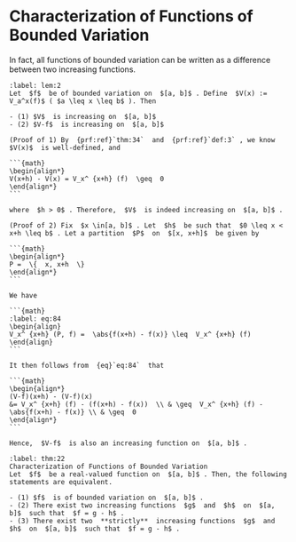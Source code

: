 # Characterization of Functions of Bounded Variation

In fact, all functions of bounded variation can be written as a difference between two increasing functions.



````{prf:lemma}
:label: lem:2
Let  $f$  be of bounded variation on  $[a, b]$ . Define  $V(x) := V_a^x(f)$ ( $a \leq x \leq b$ ). Then

- (1) $V$  is increasing on  $[a, b]$
- (2) $V-f$  is increasing on  $[a, b]$
````

````{prf:proof}
(Proof of 1) By  {prf:ref}`thm:34`  and  {prf:ref}`def:3` , we know  $V(x)$  is well-defined, and

```{math}
\begin{align*}
V(x+h) - V(x) = V_x^ {x+h} (f)  \geq  0
\end{align*}
```

where  $h > 0$ . Therefore,  $V$  is indeed increasing on  $[a, b]$ .

(Proof of 2) Fix  $x \in[a, b]$ . Let  $h$  be such that  $0 \leq x < x+h \leq b$ . Let a partition  $P$  on  $[x, x+h]$  be given by

```{math}
\begin{align*}
P =  \{  x, x+h  \}
\end{align*}
```

We have

```{math}
:label: eq:84
\begin{align}
V_x^ {x+h} (P, f) =  \abs{f(x+h) - f(x)} \leq  V_x^ {x+h} (f)
\end{align}
```

It then follows from  {eq}`eq:84`  that

```{math}
\begin{align*}
(V-f)(x+h) - (V-f)(x)
&= V_x^ {x+h} (f) - (f(x+h) - f(x))  \\ & \geq  V_x^ {x+h} (f) -  \abs{f(x+h) - f(x)} \\ & \geq  0
\end{align*}
```

Hence,  $V-f$  is also an increasing function on  $[a, b]$ .
````

````{prf:theorem} Characterization of Functions of Bounded Variation
:label: thm:22
Characterization of Functions of Bounded Variation
Let  $f$  be a real-valued function on  $[a, b]$ . Then, the following statements are equivalent.

- (1) $f$  is of bounded variation on  $[a, b]$ .
- (2) There exist two increasing functions  $g$  and  $h$  on  $[a, b]$  such that  $f = g - h$ .
- (3) There exist two  **strictly**  increasing functions  $g$  and  $h$  on  $[a, b]$  such that  $f = g - h$ .
````
